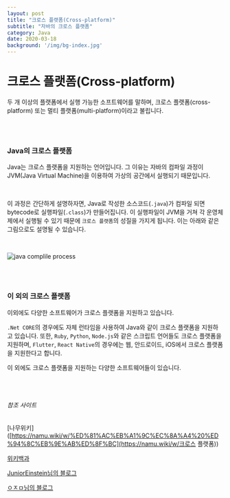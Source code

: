```yaml
---
layout: post
title: "크로스 플랫폼(Cross-platform)"
subtitle: "자바의 크로스 플랫폼"
category: Java
date: 2020-03-18
background: '/img/bg-index.jpg'
---
```


# 크로스 플랫폼(Cross-platform)

두 개 이상의 플랫폼에서 실행 가능한 소프트웨어를 말하며, 크로스 플랫폼(cross-platform) 또는 멀티 플랫폼(multi-platform)이라고 불립니다.

<br>
<br>

### Java의 크로스 플랫폼

Java는 크로스 플랫폼을 지원하는 언어입니다. 그 이유는 자바의 컴파일 과정이 JVM(Java Virtual Machine)을 이용하여 가상의 공간에서 실행되기 때문입니다.

<br>

이 과정은 간단하게 설명하자면,  Java로 작성한 소스코드(`.java`)가 컴파일 되면 bytecode로 실행파일(`.class`)가 만들어집니다. 이 실행파일이 JVM을 거쳐 각 운영체제에서 실행될 수 있기 때문에 `크로스 플랫폼`의 성질을 가지게 됩니다. 이는 아래와 같은 그림으로도 설명될 수 있습니다.

<br>

![java complile process](https://miro.medium.com/max/784/1*CjisOp3Z4RsADCBGRlSTFQ.png)

<br>
<br>

### 이 외의 크로스 플랫폼

이외에도 다양한 소프트웨어가 크로스 플랫폼을 지원하고 있습니다.

`.Net CORE`의 경우에도 자체 런타임을 사용하여 Java와 같이 크로스 플랫폼을 지원하고 있습니다. 또한, `Ruby`, `Python`, `Node.js`와 같은 스크립트 언어들도 크로스 플랫폼을 지원하며, `Flutter`, `React Native`의 경우에는 웹, 안드로이드, iOS에서 크로스 플랫폼을 지원한다고 합니다.

이 외에도 크로스 플랫폼을 지원하는 다양한 소프트웨어들이 있습니다.

<br>
<br>

###### 참조 사이트

[나무위키]([https://namu.wiki/w/%ED%81%AC%EB%A1%9C%EC%8A%A4%20%ED%94%8C%EB%9E%AB%ED%8F%BC](https://namu.wiki/w/크로스 플랫폼))

[위키백과]([https://ko.wikipedia.org/wiki/%ED%81%AC%EB%A1%9C%EC%8A%A4_%ED%94%8C%EB%9E%AB%ED%8F%BC](https://ko.wikipedia.org/wiki/크로스_플랫폼))

[JuniorEinstein님의 블로그](https://cordelia273.space/16)

[ㅇㅈㅁ님의 블로그]([https://medium.com/pocs/jvm%EC%9D%B4-%EC%9E%90%EB%B0%94%ED%94%84%EB%A1%9C%EA%B7%B8%EB%9E%A8%EC%9D%84-%EC%8B%A4%ED%96%89%ED%95%98%EB%8A%94-%EA%B3%BC%EC%A0%95-3ac22cb22916](https://medium.com/pocs/jvm이-자바프로그램을-실행하는-과정-3ac22cb22916))